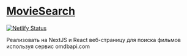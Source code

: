 # [MovieSearch](https://dancing-cocada-89e6e8.netlify.app/)

[![Netlify Status](https://api.netlify.com/api/v1/badges/4e6eb316-0134-478d-9411-54725855232f/deploy-status)](https://app.netlify.com/sites/dancing-cocada-89e6e8/deploys)

 Реализовать на NextJS и React веб-страницу для поиска фильмов используя сервис omdbapi.com

